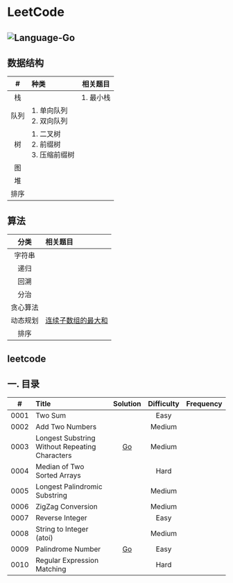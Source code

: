 # LeetCode

![Language-Go](https://img.shields.io/badge/Language-Go-%2300ADD8)
---

## 数据结构
| #    |  种类 |  相关题目|
|:--------:|:--------------------------------------------------------------|:--------:|
| 栈 |  | 1. 最小栈      | 
| 队列 | 1. 单向队列<br/>2. 双向队列 |      | 
| 树 | 1. 二叉树<br/>2. 前缀树<br/>3. 压缩前缀树 |      | 
| 图 |  |      | 
| 堆 |  |      | 
| 排序 | |      |
## 算法
| 分类 |相关题目 |
|:--------:|:--------------------------------------------------------------|
| 字符串 |  |
| 递归 |  |  
| 回溯 |  |
| 分治 |  | 
| 贪心算法 |  | 
| 动态规划 | [连续子数组的最大和](https://github.com/laijinhang/leetcode-golang/blob/master/leetcode/dp/%E6%9C%80%E9%95%BF%E4%B8%8A%E5%8D%87%E5%AD%90%E5%BA%8F%E5%88%97.md) | 
|排序|  |

## leetcode

## 一. 目录

| #    |  Title                                                       |  Solution                                                                                                                                           |  Difficulty |  Frequency |
|:--------:|:--------------------------------------------------------------|:--------:|:--------:|:--------:|
| 0001 |  Two Sum                                                     |                                                              |  Easy       |            |
| 0002 |  Add Two Numbers                                             |                                                         |  Medium     |            |
| 0003 |  Longest Substring Without Repeating Characters              | [Go](https://github.com/laijinhang/leetcode-golang/blob/master/leetcode/0003.%20%E6%97%A0%E9%87%8D%E5%A4%8D%E5%AD%97%E7%AC%A6%E7%9A%84%E6%9C%80%E9%95%BF%E5%AD%90%E4%B8%B2.go)              |  Medium     |            |
| 0004 |  Median of Two Sorted Arrays                                 |                                                                                                                                              |  Hard       |            |
| 0005 |  Longest Palindromic Substring                               |                                                                                                                                               |  Medium     |            |
| 0006 |  ZigZag Conversion                                           |                                                                                                                                               |  Medium     |            |
| 0007 |  Reverse Integer                                             |                                                                                                                                              |  Easy       |            |
| 0008 |  String to Integer (atoi)                                    |                                                                                                                                               |  Medium     |            |
| 0009 |  Palindrome Number                                           | [Go](https://github.com/laijinhang/leetcode-golang/blob/master/leetcode/0003.%20%E6%97%A0%E9%87%8D%E5%A4%8D%E5%AD%97%E7%AC%A6%E7%9A%84%E6%9C%80%E9%95%BF%E5%AD%90%E4%B8%B2.go)                                                                                                                                               |  Easy       |            |
| 0010 |  Regular Expression Matching                                 |                                                                                                                                               |  Hard       |            |
